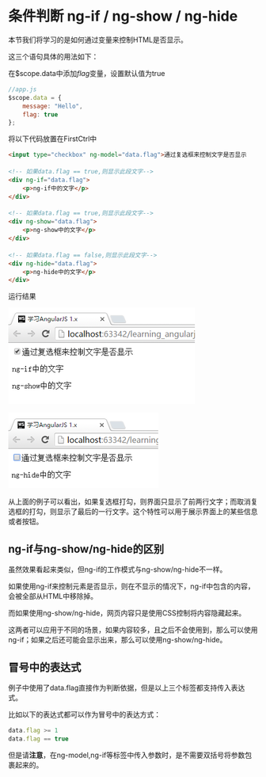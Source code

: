 # 条件判断 ng-if / ng-show / ng-hide

本节我们将学习的是如何通过变量来控制HTML是否显示。

这三个语句具体的用法如下：

在$scope.data中添加*flag*变量，设置默认值为true
```javascript
//app.js
$scope.data = {
    message: "Hello",
    flag: true
};
```
将以下代码放置在FirstCtrl中
```html
<input type="checkbox" ng-model="data.flag">通过复选框来控制文字是否显示

<!-- 如果data.flag == true,则显示此段文字-->
<div ng-if="data.flag">
    <p>ng-if中的文字</p>
</div>

<!-- 如果data.flag == true,则显示此段文字-->
<div ng-show="data.flag">
    <p>ng-show中的文字</p>
</div>

<!-- 如果data.flag == false,则显示此段文字-->
<div ng-hide="data.flag">
    <p>ng-hide中的文字</p>
</div>
```

运行结果

![图4-5 ng-if为真时界面](./pic/0405_ng-if_true.png)

![图4-6 ng-if为假时界面](./pic/0406_ng-if_false.png)

从上面的例子可以看出，如果复选框打勾，则界面只显示了前两行文字；而取消复选框的打勾，则显示了最后的一行文字。这个特性可以用于展示界面上的某些信息或者按钮。

## ng-if与ng-show/ng-hide的区别
虽然效果看起来类似，但ng-if的工作模式与ng-show/ng-hide不一样。

如果使用ng-if来控制元素是否显示，则在不显示的情况下，ng-if中包含的内容，会被全部从HTML中移除掉。

而如果使用ng-show/ng-hide，网页内容只是使用CSS控制将内容隐藏起来。

这两者可以应用于不同的场景，如果内容较多，且之后不会使用到，那么可以使用ng-if；如果之后还可能会显示出来，那么可以使用ng-show/ng-hide。

## 冒号中的表达式
例子中使用了data.flag直接作为判断依据，但是以上三个标签都支持传入表达式。

比如以下的表达式都可以作为冒号中的表达方式：

```javascript
data.flag >= 1
data.flag == true
```

但是请**注意**，在ng-model,ng-if等标签中传入参数时，是不需要双括号将参数包裹起来的。
